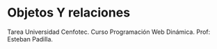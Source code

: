 # Objetos Y relaciones
Tarea Universidad Cenfotec. Curso Programación Web Dinámica. Prof: Esteban Padilla.
